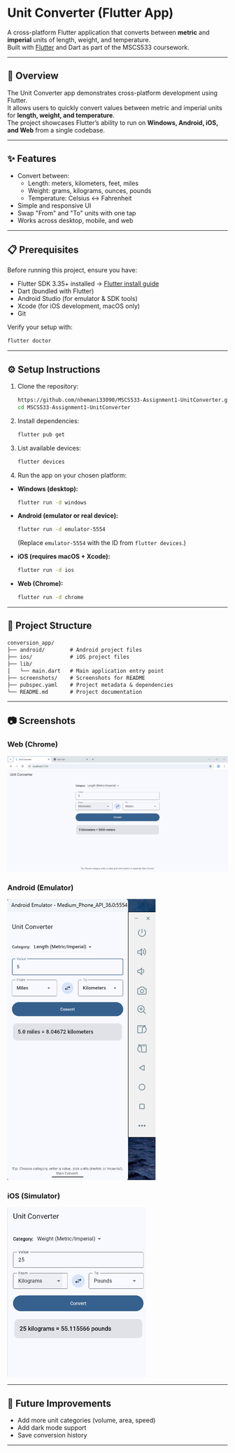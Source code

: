 # Unit Converter (Flutter App)

A cross-platform Flutter application that converts between **metric** and **imperial** units of length, weight, and temperature.  
Built with [Flutter](https://flutter.dev) and Dart as part of the MSCS533 coursework.

---

## 📖 Overview
The Unit Converter app demonstrates cross-platform development using Flutter.  
It allows users to quickly convert values between metric and imperial units for **length, weight, and temperature**.  
The project showcases Flutter’s ability to run on **Windows, Android, iOS, and Web** from a single codebase.

---

## ✨ Features
- Convert between:
  - Length: meters, kilometers, feet, miles
  - Weight: grams, kilograms, ounces, pounds
  - Temperature: Celsius ↔ Fahrenheit
- Simple and responsive UI
- Swap "From" and "To" units with one tap
- Works across desktop, mobile, and web

---

## 📋 Prerequisites
Before running this project, ensure you have:
- Flutter SDK 3.35+ installed → [Flutter install guide](https://docs.flutter.dev/get-started/install)
- Dart (bundled with Flutter)
- Android Studio (for emulator & SDK tools)
- Xcode (for iOS development, macOS only)
- Git

Verify your setup with:
```bash
flutter doctor
```

---

## ⚙️ Setup Instructions

1. Clone the repository:
   ```bash
   https://github.com/nhemani33090/MSCS533-Assignment1-UnitConverter.git
   cd MSCS533-Assignment1-UnitConverter
   ```

2. Install dependencies:
   ```bash
   flutter pub get
   ```

3. List available devices:
   ```bash
   flutter devices
   ```

4. Run the app on your chosen platform:

- **Windows (desktop):**
  ```bash
  flutter run -d windows
  ```

- **Android (emulator or real device):**
  ```bash
  flutter run -d emulator-5554
  ```
  (Replace `emulator-5554` with the ID from `flutter devices`.)

- **iOS (requires macOS + Xcode):**
  ```bash
  flutter run -d ios
  ```

- **Web (Chrome):**
  ```bash
  flutter run -d chrome
  ```

---

## 📂 Project Structure
```
conversion_app/
├── android/        # Android project files
├── ios/            # iOS project files
├── lib/
│   └── main.dart   # Main application entry point
├── screenshots/    # Screenshots for README
├── pubspec.yaml    # Project metadata & dependencies
└── README.md       # Project documentation
```

---

## 📷 Screenshots

### Web (Chrome)
![Web Screenshot](screenshots/Web.png)

### Android (Emulator)
![Android Screenshot](screenshots/Android.png)

### iOS (Simulator)
![iOS Screenshot](screenshots/iOS.png)

---

## 🚀 Future Improvements
- Add more unit categories (volume, area, speed)
- Add dark mode support
- Save conversion history

---
